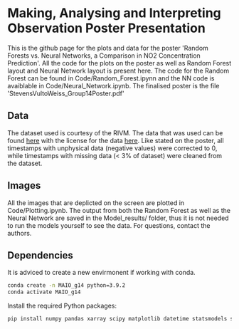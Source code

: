 # Making, Analysing and Interpreting Observation Poster Presentation
This is the github page for the plots and data for the poster 'Random Forests vs. Neural Networks, a Comparison in NO2 Concentration Prediction'. All the code for the plots on the poster as well as Random Forest layout and Neural Network layout is present here. The code for the Random Forest can be found in Code/Random_Forest.ipynn and the NN code is avaiblable in Code/Neural_Network.ipynb.
The finalised poster is the file 'StevensVultoWeiss_Group14Poster.pdf' 
## Data
The dataset used is courtesy of the RIVM. The data that was used can be found [here](https://statline.rivm.nl/portal.html?_catalog=RIVM&_la=nl&tableId=50084NED&_theme=96) with the license for the data [here](https://creativecommons.org/licenses/by/4.0/deed.nl). Like stated on the poster, all timestamps with unphysical data (negative values) were corrected to 0, while timestamps with missing data (< 3% of dataset) were cleaned from the dataset.
 
## Images
All the images that are deplicted on the screen are plotted in Code/Plotting.ipynb. The output from both the Random Forest as well as the Neural Network are saved in the Model_results/ folder, thus it is not needed to run the models yourself to see the data. For questions, contact the authors. 


## Dependencies
It is adviced to create a new envirmonent if working with conda. 

```bash
conda create -n MAIO_g14 python=3.9.2
conda activate MAIO_g14
```

Install the required Python packages:

```bash
pip install numpy pandas xarray scipy matplotlib datetime statsmodels scikit-learn ipykernel torch torchvision torchaudio ray ray[tune]
```
